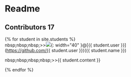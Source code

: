 # Readme 
## Contributors 17

{% for student in site.students %} <br />
  nbsp;nbsp;nbsp;\>><img src="{{ student.image }}">{: width="40" }@[{{ student.user }}](https://github.com/{{ student.user }})({{ student.name }}) <br /> 
  <p>nbsp;nbsp;nbsp;nbsp;&#62;&#62{{ student.content }}</p>

{% endfor %}
